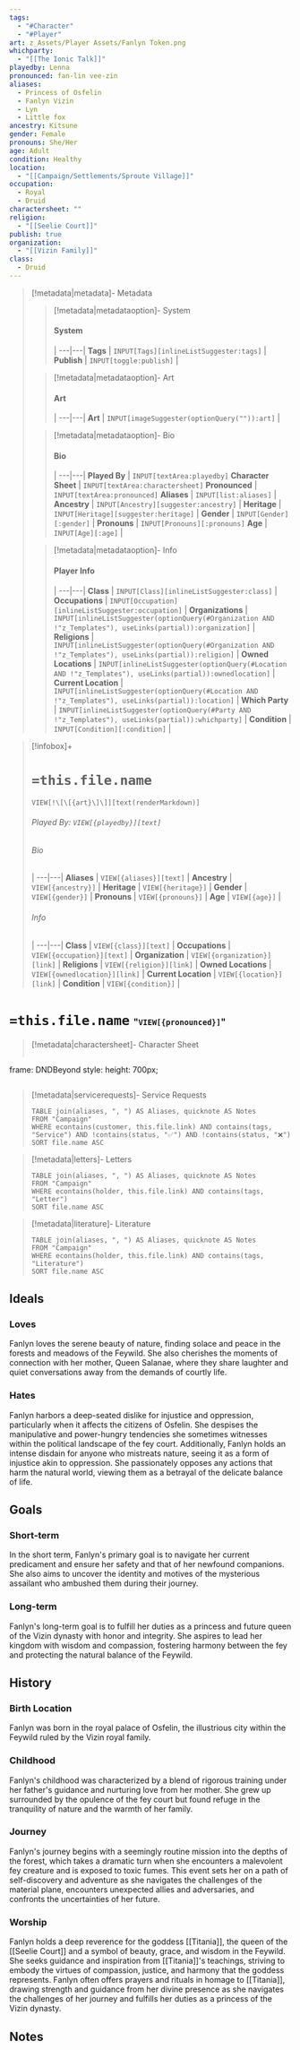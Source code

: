 ```yaml
---
tags:
  - "#Character"
  - "#Player"
art: z_Assets/Player Assets/Fanlyn Token.png
whichparty:
  - "[[The Ionic Talk]]"
playedby: Lenna
pronounced: fan-lin vee-zin
aliases:
  - Princess of Osfelin
  - Fanlyn Vizin
  - Lyn
  - Little fox
ancestry: Kitsune
gender: Female
pronouns: She/Her
age: Adult
condition: Healthy
location:
  - "[[Campaign/Settlements/Sproute Village]]"
occupation:
  - Royal
  - Druid
charactersheet: ""
religion:
  - "[[Seelie Court]]"
publish: true
organization:
  - "[[Vizin Family]]"
class:
  - Druid
---
```

> [!metadata|metadata]- Metadata 
>> [!metadata|metadataoption]- System
>> #### System
>>  |
>> ---|---|
> **Tags** | `INPUT[Tags][inlineListSuggester:tags]` |
> **Publish** | `INPUT[toggle:publish]` |
>
>
>> [!metadata|metadataoption]- Art
>> #### Art
>>  |
>>---|---|
>> **Art** | `INPUT[imageSuggester(optionQuery("")):art]` |
>
>> [!metadata|metadataoption]- Bio
>> #### Bio
>>  |
>>---|---|
>> **Played By** |  `INPUT[textArea:playedby]`
>> **Character Sheet** |  `INPUT[textArea:charactersheet]`
>> **Pronounced** |  `INPUT[textArea:pronounced]`
>> **Aliases** | `INPUT[list:aliases]` |
>> **Ancestry** | `INPUT[Ancestry][suggester:ancestry]` |
>> **Heritage** | `INPUT[Heritage][suggester:heritage]` |
>> **Gender** | `INPUT[Gender][:gender]` |
>> **Pronouns** | `INPUT[Pronouns][:pronouns]`
>> **Age** | `INPUT[Age][:age]` |
>
>> [!metadata|metadataoption]- Info
>> #### Player Info
>>  |
>>---|---|
>> **Class** | `INPUT[Class][inlineListSuggester:class]` |
>> **Occupations** | `INPUT[Occupation][inlineListSuggester:occupation]` |
>> **Organizations** | `INPUT[inlineListSuggester(optionQuery(#Organization AND !"z_Templates"), useLinks(partial)):organization]` |
>> **Religions** | `INPUT[inlineListSuggester(optionQuery(#Organization AND !"z_Templates"), useLinks(partial)):religion]` |
>> **Owned Locations** | `INPUT[inlineListSuggester(optionQuery(#Location AND !"z_Templates"), useLinks(partial)):ownedlocation]` |
>> **Current Location** | `INPUT[inlineListSuggester(optionQuery(#Location AND !"z_Templates"), useLinks(partial)):location]` |
>> **Which Party** | `INPUT[inlineListSuggester(optionQuery(#Party AND !"z_Templates"), useLinks(partial)):whichparty]` |
>> **Condition** | `INPUT[Condition][:condition]` |

> [!infobox]+
> # `=this.file.name`
> `VIEW[!\[\[{art}\]\]][text(renderMarkdown)]`
> ###### Played By: `VIEW[{playedby}][text]`
> ###### Bio
>  |
> ---|---|
> **Aliases** | `VIEW[{aliases}][text]` |
> **Ancestry** | `VIEW[{ancestry}]` |
> **Heritage** | `VIEW[{heritage}]` |
> **Gender** | `VIEW[{gender}]` |
> **Pronouns** | `VIEW[{pronouns}]` |
> **Age** | `VIEW[{age}]` |
> ###### Info
>  |
> ---|---|
> **Class** | `VIEW[{class}][text]` |
> **Occupations** | `VIEW[{occupation}][text]` |
> **Organization** | `VIEW[{organization}][link]` |
> **Religions** | `VIEW[{religion}][link]` |
> **Owned Locations** | `VIEW[{ownedlocation}][link]` |
> **Current Location** | `VIEW[{location}][link]` |
> **Condition** | `VIEW[{condition}]` |

# **`=this.file.name`** <span style="font-size: medium">"`VIEW[{pronounced}]`"</span>

> [!metadata|charactersheet]- Character Sheet
> ```custom-frames
frame: DNDBeyond
style: height: 700px;
>```

> [!metadata|servicerequests]- Service Requests
> ```dataview
> TABLE join(aliases, ", ") AS Aliases, quicknote AS Notes
> FROM "Campaign"
> WHERE econtains(customer, this.file.link) AND contains(tags, "Service") AND !contains(status, "✅") AND !contains(status, "❌")
> SORT file.name ASC

> [!metadata|letters]- Letters
> ```dataview
> TABLE join(aliases, ", ") AS Aliases, quicknote AS Notes
> FROM "Campaign"
> WHERE econtains(holder, this.file.link) AND contains(tags, "Letter")
> SORT file.name ASC

> [!metadata|literature]- Literature
> ```dataview
> TABLE join(aliases, ", ") AS Aliases, quicknote AS Notes
> FROM "Campaign"
> WHERE econtains(holder, this.file.link) AND contains(tags, "Literature")
> SORT file.name ASC

## Ideals
### Loves

Fanlyn loves the serene beauty of nature, finding solace and peace in the forests and meadows of the Feywild. She also cherishes the moments of connection with her mother, Queen Salanae, where they share laughter and quiet conversations away from the demands of courtly life.

### Hates

Fanlyn harbors a deep-seated dislike for injustice and oppression, particularly when it affects the citizens of Osfelin. She despises the manipulative and power-hungry tendencies she sometimes witnesses within the political landscape of the fey court. Additionally, Fanlyn holds an intense disdain for anyone who mistreats nature, seeing it as a form of injustice akin to oppression. She passionately opposes any actions that harm the natural world, viewing them as a betrayal of the delicate balance of life.

## Goals
### Short-term

In the short term, Fanlyn's primary goal is to navigate her current predicament and ensure her safety and that of her newfound companions. She also aims to uncover the identity and motives of the mysterious assailant who ambushed them during their journey.

### Long-term

Fanlyn's long-term goal is to fulfill her duties as a princess and future queen of the Vizin dynasty with honor and integrity. She aspires to lead her kingdom with wisdom and compassion, fostering harmony between the fey and protecting the natural balance of the Feywild.

## History
### Birth Location

Fanlyn was born in the royal palace of Osfelin, the illustrious city within the Feywild ruled by the Vizin royal family.

### Childhood

Fanlyn's childhood was characterized by a blend of rigorous training under her father's guidance and nurturing love from her mother. She grew up surrounded by the opulence of the fey court but found refuge in the tranquility of nature and the warmth of her family.

### Journey

Fanlyn's journey begins with a seemingly routine mission into the depths of the forest, which takes a dramatic turn when she encounters a malevolent fey creature and is exposed to toxic fumes. This event sets her on a path of self-discovery and adventure as she navigates the challenges of the material plane, encounters unexpected allies and adversaries, and confronts the uncertainties of her future.

### Worship

Fanlyn holds a deep reverence for the goddess [[Titania]], the queen of the [[Seelie Court]] and a symbol of beauty, grace, and wisdom in the Feywild. She seeks guidance and inspiration from [[Titania]]'s teachings, striving to embody the virtues of compassion, justice, and harmony that the goddess represents. Fanlyn often offers prayers and rituals in homage to [[Titania]], drawing strength and guidance from her divine presence as she navigates the challenges of her journey and fulfills her duties as a princess of the Vizin dynasty.

## Notes

